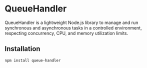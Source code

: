 # QueueHandler

QueueHandler is a lightweight Node.js library to manage and run synchronous and asynchronous tasks in a controlled environment, respecting concurrency, CPU, and memory utilization limits.

## Installation

```bash
npm install queue-handler
